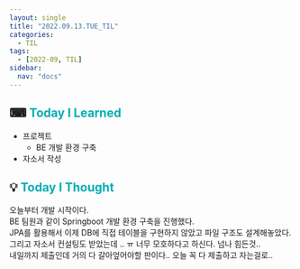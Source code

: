 ```yaml
---
layout: single
title: "2022.09.13.TUE_TIL"
categories:
  - TIL
tags:
  - [2022-09, TIL]
sidebar:
  nav: "docs"
---
```


## ⌨ <a style="color:#00adb5">Today I Learned</a>

- 프로젝트
  - BE 개발 환경 구축
- 자소서 작성

## 💡 <a style="color:#00adb5">Today I Thought</a>

오늘부터 개발 시작이다.<br>
BE 팀원과 같이 Springboot 개발 환경 구축을 진행했다.<br>
JPA를 활용해서 이제 DB에 직접 테이블을 구현하지 않았고 파일 구조도 설계해놓았다.<br>
그리고 자소서 컨설팅도 받았는데 .. ㅠ 너무 모호하다고 하신다. 넘나 힘든것..<br>
내일까지 제출인데 거의 다 갈아엎어야할 판이다.. 오늘 꼭 다 제출하고 자는걸로..
